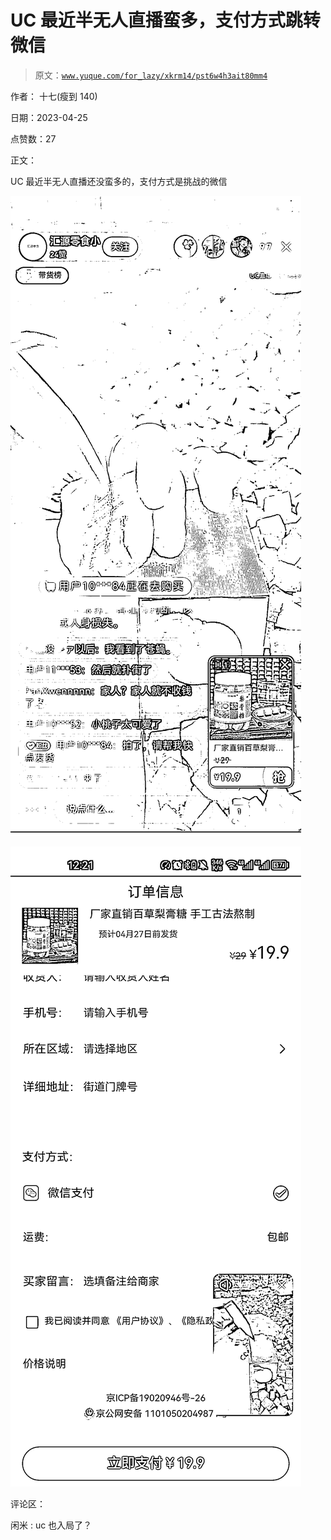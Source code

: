 # UC 最近半无人直播蛮多，支付方式跳转微信

> 原文：[`www.yuque.com/for_lazy/xkrm14/pst6w4h3ait80mm4`](https://www.yuque.com/for_lazy/xkrm14/pst6w4h3ait80mm4)

作者： 十七(瘦到 140)

日期：2023-04-25

点赞数：27

正文：

UC 最近半无人直播还没蛮多的，支付方式是挑战的微信

![](img/926501912186e9e7bba308efd7b74cb3.png)

![](img/1c43727baa7899e018885d396ea2b485.png)

评论区：

闲米 : uc 也入局了？



